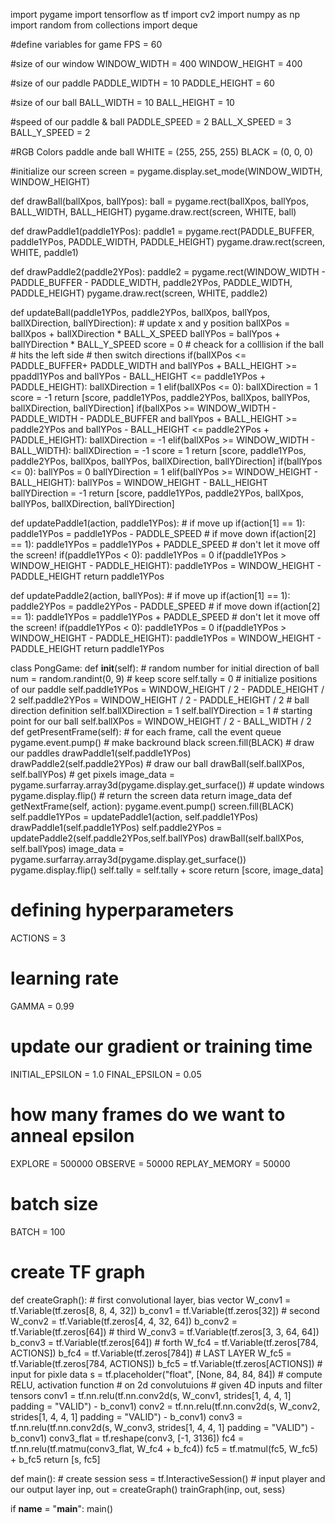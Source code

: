 import pygame
import tensorflow as tf
import cv2
import numpy as np
import random
from collections import deque

#define variables for game
FPS = 60

#size of our window
WINDOW_WIDTH = 400
WINDOW_HEIGHT = 400

#size of our paddle
PADDLE_WIDTH = 10
PADDLE_HEIGHT = 60

#size of our ball
BALL_WIDTH = 10
BALL_HEIGHT = 10

#speed of our paddle & ball
PADDLE_SPEED = 2
BALL_X_SPEED = 3
BALL_Y_SPEED = 2

#RGB Colors paddle ande ball
WHITE = (255, 255, 255)
BLACK = (0, 0, 0)

#initialize our screen
screen = pygame.display.set_mode(WINDOW_WIDTH, WINDOW_HEIGHT)


def drawBall(ballXpos, ballYpos):
    ball = pygame.rect(ballXpos, ballYpos, BALL_WIDTH, BALL_HEIGHT)
    pygame.draw.rect(screen, WHITE, ball)


def drawPaddle1(paddle1YPos):
    paddle1 = pygame.rect(PADDLE_BUFFER, paddle1YPos, PADDLE_WIDTH, PADDLE_HEIGHT)
    pygame.draw.rect(screen, WHITE, paddle1)


def drawPaddle2(paddle2YPos):
    paddle2 = pygame.rect(WINDOW_WIDTH - PADDLE_BUFFER - PADDLE_WIDTH, paddle2YPos, PADDLE_WIDTH, PADDLE_HEIGHT)
    pygame.draw.rect(screen, WHITE, paddle2)


def updateBall(paddle1YPos, paddle2YPos, ballXpos, ballYpos, ballXDirection, ballYDirection):
    # update x and y position
    ballXPos = ballXpos + ballXDirection * BALL_X_SPEED
    ballYPos = ballYpos + ballYDirection * BALL_Y_SPEED
    score = 0
    # cheack for a colllision if the ball
    # hits the left side
    # then switch directions
    if(ballXPos <= PADDLE_BUFFER+ PADDLE_WIDTH and ballYPos + BALL_HEIGHT >= ppaddl1YPos and ballYPos - BALL_HEIGHT <= paddle1YPos + PADDLE_HEIGHT):
       ballXDirection = 1
    elif(ballXPos <= 0):
        ballXDirection = 1
        score = -1
        return [score, paddle1YPos, paddle2YPos, ballXpos, ballYPos, ballXDirection, ballYDirection]
    if(ballXPos >= WINDOW_WIDTH - PADDLE_WIDTH - PADDLE_BUFFER and ballYpos + BALL_HEIGHT >= paddle2YPos and ballYPos - BALL_HEIGHT <= paddle2YPos + PADDLE_HEIGHT):
        ballXDirection = -1
    elif(ballXPos >= WINDOW_WIDTH - BALL_WIDTH):
        ballXDirection = -1
        score = 1
        return [score, paddle1YPos, paddle2YPos, ballXpos, ballYPos, ballXDirection, ballYDirection]
    if(ballYpos <= 0):
        ballYPos = 0
        ballYDirection = 1
    elif(ballYPos >= WINDOW_HEIGHT - BALL_HEIGHT):
        ballYPos = WINDOW_HEIGHT - BALL_HEIGHT
        ballYDirection = -1
        return [score, paddle1YPos, paddle2YPos, ballXpos, ballYPos, ballXDirection, ballYDirection]



def updatePaddle1(action, paddle1YPos):
    # if move up
    if(action[1] == 1):
        paddle1YPos = paddle1YPos - PADDLE_SPEED
    # if move down
    if(action[2] == 1):
        paddle1YPos = paddle1YPos + PADDLE_SPEED
    # don't let it move off the screen!
    if(paddle1YPos < 0):
        paddle1YPos = 0
    if(paddle1YPos > WINDOW_HEIGHT - PADDLE_HEIGHT):
        paddle1YPos = WINDOW_HEIGHT - PADDLE_HEIGHT
        return paddle1YPos


def updatePaddle2(action, ballYPos):
    # if move up
    if(action[1] == 1):
        paddle2YPos = paddle2YPos - PADDLE_SPEED
    # if move down
    if(action[2] == 1):
        paddle1YPos = paddle1YPos + PADDLE_SPEED
    # don't let it move off the screen!
    if(paddle1YPos < 0):
        paddle1YPos = 0
    if(paddle1YPos > WINDOW_HEIGHT - PADDLE_HEIGHT):
        paddle1YPos = WINDOW_HEIGHT - PADDLE_HEIGHT
        return paddle1YPos

class PongGame:
    def __init__(self):
        # random number for initial direction of ball
        num = random.randint(0, 9)
        # keep score
        self.tally = 0
        # initialize positions of our paddle
        self.paddle1YPos = WINDOW_HEIGHT / 2 - PADDLE_HEIGHT / 2
        self.paddle2YPos = WINDOW_HEIGHT / 2 - PADDLE_HEIGHT / 2
        # ball direction definition
        self.ballXDirection = 1
        self.ballYDirection = 1
        # starting point for our ball
        self.ballXPos = WINDOW_HEIGHT / 2 - BALL_WIDTH / 2
    def getPresentFrame(self):
        # for each frame, call the event queue
        pygame.event.pump()
        # make backround black
        screen.fill(BLACK)
        # draw our paddles
        drawPaddle1(self.paddle1YPos)
        drawPaddle2(self.paddle2YPos)
        # draw our ball
        drawBall(self.ballXPos, self.ballYPos)
        # get pixels
        image_data = pygame.surfarray.array3d(pygame.display.get_surface())
        # update windows
        pygame.display.flip()
        # return the screen data
        return image_data
    def getNextFrame(self, action):
        pygame.event.pump()
        screen.fill(BLACK)
        self.paddle1YPos = updatePaddle1(action, self.paddle1YPos)
        drawPaddle1(self.paddle1YPos)
        self.paddle2YPos = updatePaddle2(self.paddle2YPos,self.ballYPos)
        drawBall(self.ballXPos, self.ballYpos)
        image_data = pygame.surfarray.array3d(pygame.display.get_surface())
        pygame.display.flip()
        self.tally = self.tally + score
        return [score, image_data]


# defining hyperparameters
ACTIONS = 3
# learning rate
GAMMA = 0.99
# update our gradient or training time
INITIAL_EPSILON = 1.0
FINAL_EPSILON = 0.05
# how many frames do we want to anneal epsilon
EXPLORE = 500000
OBSERVE = 50000
REPLAY_MEMORY = 50000
# batch size
BATCH = 100


# create TF graph
def createGraph():
    # first convolutional layer, bias vector
    W_conv1 = tf.Variable(tf.zeros[8, 8, 4, 32])
    b_conv1 = tf.Variable(tf.zeros[32])
    # second
    W_conv2 = tf.Variable(tf.zeros[4, 4, 32, 64])
    b_conv2 = tf.Variable(tf.zeros[64])
    # third
    W_conv3 = tf.Variable(tf.zeros[3, 3, 64, 64])
    b_conv3 = tf.Variable(tf.zeros[64])
    # forth
    W_fc4 = tf.Variable(tf.zeros[784, ACTIONS])
    b_fc4 = tf.Variable(tf.zeros[784])
    # LAST LAYER
    W_fc5 = tf.Variable(tf.zeros[784, ACTIONS])
    b_fc5 = tf.Variable(tf.zeros[ACTIONS])
    # input for pixle data
    s = tf.placeholder("float", [None, 84, 84, 84])
    # compute RELU, activation function
    # on 2d convolutuions
    # given 4D inputs and filter tensors
    conv1 = tf.nn.relu(tf.nn.conv2d(s, W_conv1, strides[1, 4, 4, 1] padding = "VALID") - b_conv1)
    conv2 = tf.nn.relu(tf.nn.conv2d(s, W_conv2, strides[1, 4, 4, 1] padding = "VALID") - b_conv1)
    conv3 = tf.nn.relu(tf.nn.conv2d(s, W_conv3, strides[1, 4, 4, 1] padding = "VALID") - b_conv1)
    conv3_flat = tf.reshape(conv3, [-1, 3136])
    fc4 = tf.nn.relu(tf.matmu(conv3_flat, W_fc4 + b_fc4))
    fc5 = tf.matmul(fc5, W_fc5) + b_fc5
    return [s, fc5]


def main():
    # create session
    sess = tf.InteractiveSession()
    # input player and our output layer
    inp, out = createGraph()
    trainGraph(inp, out, sess)

if __name__ = "__main__":
    main()
